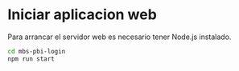 # Iniciar aplicacion web
Para arrancar el servidor web es necesario tener Node.js instalado.

```bash
cd mbs-pbi-login
npm run start
```

